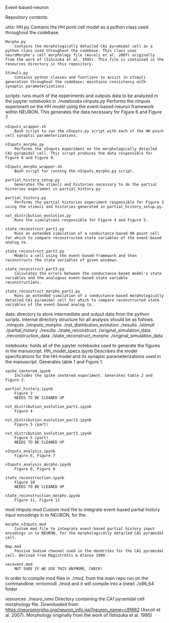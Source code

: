 Event-based-neuron

Repository contents:

utils: 
    HH.py
        Contains the HH point cell model as a python class used throughout the codebase.
    
    Morpho.py
        Contains the morphologically detailed CA1 pyramidal cell as a python class used throughout the codebase. This class uses neuroMorpho's cell morphology file (Ascoli et al. 2007) originally from the work of (Ishizuka et al. 1995). This file is contained in the resources directory in this repository. 
    
    Stimuli.py
        Contains python classes and functions to assist in stimuli generation throughout the codebase; maintains consistency with synaptic parameterizations. 


scripts: runs much of the experiments and outputs data to be analyzed in the jupyter notebooks in ./notebooks
    nInputs.py
        Performs the nInputs experiment on the HH model using the event-based-neuron framework within NEURON. This generates the data necessary for Figure 6 and Figure 7
        
    nInputs_wrapper.sh
        Bash script to run the nInputs.py script with each of the HH point cell synaptic parameterizations. 
        
    nInputs_morpho.py
        Performs the nInputs experiment on the morphologically detailed CA1 pyramidal cell. This script produces the data responsible for Figure 8 and Figure 9.
        
    nInputs_morpho_wrapper.sh
        Bash script for running the nInputs_morpho.py script. 
    
    partial_history_setup.py
        Generates the stimuli and histories necessary to do the partial histories experiment in partial_history.py
    
    partial_history.py
        Performs the partial histories experiment responsible for Figure 3 using the stimuli and histories generated in partial_history_setup.py.
        
    nst_distribution_evolution.py
        Runs the simulations responsible for Figure 4 and Figure 5. 
        
    state_reconstruct_part1.py
        Runs an extended simulation of a conductance-based HH point cell for which to compare reconstructed state variables of the event-based analog to. 
    
    state_reconstruct_part2.py
        Models a cell using the event-based-framework and then reconstructs the state variables of given windows. 
    
    state_reconstruct_part3.py
        Calculates the errors between the conductance-based model's state variables and the analogous event-based state variable reconstructions. 
    
    state_reconstruct_morpho_part1.py
        Runs an extended simulation of a conductance-based morphologically detailed CA1 pyramidal cell for which to compare reconstructed state variables of the event-based analog to. 
        
    
data: directory to store intermediate and output data from the python scripts. Internal directory structure for all analysis should be as follows.
    ./nInputs
    ./nInputs_morpho
    ./nst_distribution_evolution
        ./results
        ./stimuli
    ./partial_history
        ./results
    ./state_reconstruct
        ./original_simulation_data
        ./reconstruction_data
    ./state_reconstruct_morpho
        ./original_simulation_data
    
        

notebooks: holds all of the jupyter notebooks used to generate the figures in the manuscript.
    HH_model_specs.ipynb
        Describes the model specifications for the HH model and its synaptic parameterizations used in the manuscript. Generates table 1 and Figure 1.
        
    spike_centered.ipynb
        Includes the spike centered experiment. Generates table 2 and Figure 2.
        
    partial_history.ipynb
        Figure 3
        NEEDS TO BE CLEANED UP
        
    nst_distribution_evolution_part1.ipynb
        Figure 4
        
    nst_distribution_evolution_part2.ipynb
        Figure 5 (part)
        
    nst_distribution_evolution_part3.ipynb
        Figure 5 (part)
        NEEDS TO BE CLEANED UP
        
    nInputs_analysis.ipynb
        Figure 6, Figure 7
        
    nInputs_analysis_morpho.ipynb
        Figure 8, Figure 9
        
    state_reconstruction.ipynb
        Figure 10
        NEEDS TO BE CLEANED UP
        
    state_reconstruction_morpho.ipynb
        Figure 11, Figure 12
        
        
mod
    nInputs.mod
        Custom mod file to integrate event-based partial history input encodings in to NEURON, for the.
    
    morpho_nInputs.mod
        Custom mod file to integrate event-based partial history input encodings in to NEURON, for the morphologically detailed CA1 pyramidal cell.
    
    Nap.mod
        Passive Sodium channel used in the dendrites for the CA1 pyramidal cell. Derived from Magistretti & Alonso 1999.
    
    vecevent.mod
        NOT SURE IF WE USE THIS ANYMORE, CHECK!

In order to compile mod files in ./mod, from the main repo run on the commandline: 
nrnivmodl ./mod
and it will compile into a (new) ./x86_64 folder



resources
    ./neuro_nmo
        Directory containing the CA1 pyramidal cell morphology file. Downloaded from https://neuromorpho.org/neuron_info.jsp?neuron_name=c91662 (Ascoli et al. 2007). Morphology originally from the work of (Ishizuka et al. 1995)
    
        
    
    
